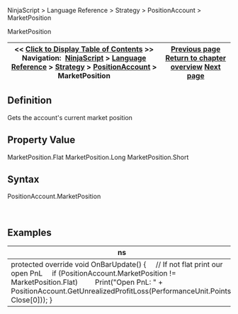 ﻿
NinjaScript > Language Reference > Strategy > PositionAccount > MarketPosition

MarketPosition

| << [Click to Display Table of Contents](positionaccount_marketposition.md) >> **Navigation:**     [NinjaScript](ninjascript.md) > [Language Reference](language_reference_wip.md) > [Strategy](strategy.md) > [PositionAccount](positionaccount.md) > MarketPosition | [Previous page](positionaccount_instrument.md) [Return to chapter overview](positionaccount.md) [Next page](positionaccount_quantity.md) |
| --- | --- |
## Definition
Gets the account's current market position
 
## Property Value
MarketPosition.Flat
MarketPosition.Long
MarketPosition.Short
## 
## Syntax
PositionAccount.MarketPosition  

 
## 
## Examples

| ns |
| --- |
| protected override void OnBarUpdate() {       // If not flat print our open PnL      if (PositionAccount.MarketPosition != MarketPosition.Flat)           Print("Open PnL: " + PositionAccount.GetUnrealizedProfitLoss(PerformanceUnit.Points, Close[0])); } |
